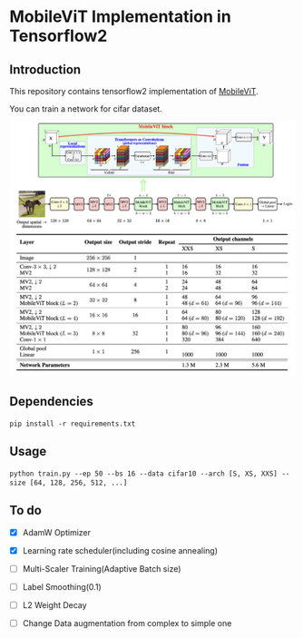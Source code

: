 # MobileViT Implementation in Tensorflow2

## Introduction
This repository contains tensorflow2 implementation of [MobileViT](https://arxiv.org/abs/2110.02178).

You can train a network for cifar dataset.


![arch]('./../img/arch.png)
![table]('./../img/table1.png)

## Dependencies
```
pip install -r requirements.txt
```
## Usage
```
python train.py --ep 50 --bs 16 --data cifar10 --arch [S, XS, XXS] --size [64, 128, 256, 512, ...]
```

## To do
 - [x]  AdamW Optimizer
 - [x]  Learning rate scheduler(including cosine annealing)
 - [ ]  Multi-Scaler Training(Adaptive Batch size)
 - [ ]  Label Smoothing(0.1)  
 - [ ]  L2 Weight Decay  
 - [ ]  Change Data augmentation from complex to simple one 
 


